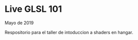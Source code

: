 Live GLSL 101
==============
Mayo de 2019

Respositorio para el taller de intoduccion a shaders en hangar.
